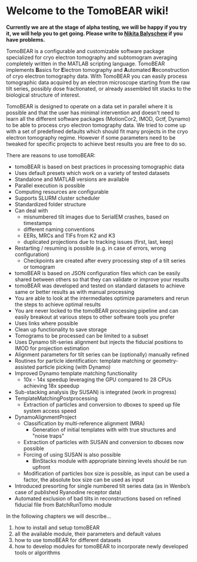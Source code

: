# Welcome to the TomoBEAR wiki!

**Currently we are at the stage of alpha testing, we will be happy if you try it, we will help you to get going. Please write to [Nikita Balyschew](mailto:nikita.balyschew@googlemail.com?subject=[GitHub]%20TomoBEAR) if you have problems.**

TomoBEAR is a configurable and customizable software package specialized for cryo electron tomography and subtomogram averaging completely written in the MATLAB scripting language. TomoBEAR implements **B**asics for **E**lectron tomography and **A**utomated **R**econstruction of cryo electron tomography data. With TomoBEAR you can easily process tomographic data acquired by an electron microscope starting from the raw tilt series, possibly dose fractionated, or already assembled tilt stacks to the biological structure of interest.

TomoBEAR is designed to operate on a data set in parallel where it is possible and that the user has minimal intervention and doesn't need to learn all the different software packages (MotionCor2, IMOD, Gctf, Dynamo) to be able to process cryo electron tomography data. We tried to come up with a set of predefined defaults which should fit many projects in the cryo electron tomography regime. However if some parameters need to be tweaked for specific projects to achieve best results you are free to do so.

There are reasons to use tomoBEAR:
* tomoBEAR is based on best practices in processing tomographic data
* Uses default presets which work on a variety of tested datasets
* Standalone and MATLAB versions are available
* Parallel execution is possible
* Computing resources are configurable
* Supports SLURM cluster scheduler
* Standardized folder structure
* Can deal with
  * misnumbered tilt images due to SerialEM crashes, based on timestamps
  * different naming conventions
  * EERs, MRCs and TIFs from K2 and K3
  * duplicated projections due to tracking issues (first, last, keep)
* Restarting / resuming is possible (e.g. in case of errors, wrong configuration)
  * Checkpoints are created after every processing step of a tilt series or tomogram
* tomoBEAR is based on JSON configuration files which can be easily shared between others so that they can validate or improve your results
* tomoBEAR was developed and tested on standard datasets to achieve same or better results as with manual processing
* You are able to look at the intermediates optimize parameters and rerun the steps to achieve optimal results
* You are never locked to the tomoBEAR processing pipeline and can easily breakout at various steps to other software tools you prefer
* Uses links where possible
* Clean up functionality to save storage
* Tomograms to be processed can be limited to a subset
* Uses Dynamo tilt-series alignment but injects the fiducial positions to IMOD for projection estimation
* Alignment parameters for tilt series can be (optionally) manually refined
* Routines for particle identification: template matching or geometry-assisted particle picking (with Dynamo)
* Improved Dynamo template matching functionality
  * 10x - 14x speedup leveraging the GPU compared to 28 CPUs achieving 18x speedup
* Sub-stacking analysis (by SUSAN) is integrated (work in progress)
* TemplateMatchingPostprocessing
  * Extraction of particles and conversion to dboxes to speed up file system access speed
* DynamoAlignmentProject
  * Classification by multi-reference alignment (MRA)
    * Generation of initial templates with with true structures and "noise traps"
  * Extraction of particles with SUSAN and conversion to dboxes now possible
  * Forcing of using SUSAN is also possible
    * BinStacks module with appropriate binning levels should be run upfront
  * Modification of particles box size is possible, as input can be used a factor, the absolute box size can be used as input
* Introduced presorting for single numbered tilt series data (as in Wenbo’s case of published Ryanodine receptor data)
* Automated exclusion of bad tilts in reconstructions based on refined fiducial file from BatchRunTomo module

In the following chapters we will describe...

1. how to install and setup tomoBEAR
2. all the available module, their parameters and default values
3. how to use tomoBEAR for different datasets
4. how to develop modules for tomoBEAR to incorporate newly developed tools or algorithms